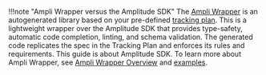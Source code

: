 !!!note "Ampli Wrapper versus the Amplitude SDK"
    The [Ampli Wrapper](https://www.docs.developers.amplitude.com/data/ampli/sdk/) is an autogenerated library based on your pre-defined [tracking plan](https://developers.data.amplitude.com/what-is-a-tracking-plan).
    This is a lightweight wrapper over the Amplitude SDK that provides type-safety, automatic code completion, linting, and schema validation. The generated code replicates the spec in the Tracking Plan and enforces its rules and requirements.
    This guide is about Amplitude SDK. To learn more about Ampli Wrapper, see [Ampli Wrapper Overview](https://www.docs.developers.amplitude.com/data/ampli/sdk/) and [examples](https://github.com/amplitude/ampli-examples).
